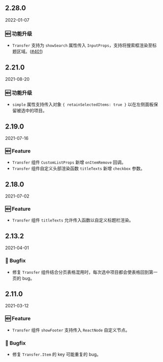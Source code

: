 ## 2.28.0

2022-01-07

### 🆕 功能升级

- `Transfer` 支持为 `showSearch` 属性传入 `InputProps`，支持将搜索框渲染至标题区域。([#401](https://github.com/arco-design/arco-design/pull/401))

## 2.21.0

2021-08-20

### 🆕 功能升级

- `simple` 属性支持传入对象 `{ retainSelectedItems: true }` 以在左侧面板保留被选中的项目。

## 2.19.0

2021-07-16

### 🆕 Feature

- `Transfer` 组件 `CustomListProps` 新增 `onItemRemove` 回调。
- `Transfer` 组件自定义头部渲染函数 `titleTexts` 新增 `checkbox` 参数。

## 2.18.0

2021-07-02

### 🆕 Feature

- `Transfer` 组件 `titleTexts` 允许传入函数以自定义标题栏渲染。

## 2.13.2

2021-04-01

### 🐛 Bugfix

- 修复 `Transfer` 组件结合分页表格混用时，每次选中项目都会使表格回到第一页的 bug。

## 2.11.0

2021-03-12

### 🆕 Feature

- `Transfer` 组件 `showFooter` 支持传入 `ReactNode` 自定义节点。

### 🐛 Bugfix

- 修复 `Transfer.Item` 的 key 可能重复的 bug。

